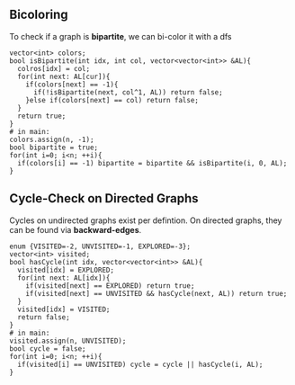## Bicoloring
To check if a graph is **bipartite**, we can bi-color it with a dfs
```
vector<int> colors;
bool isBipartite(int idx, int col, vector<vector<int>> &AL){
  colros[idx] = col;
  for(int next: AL[cur]){
    if(colors[next] == -1){
      if(!isBipartite(next, col^1, AL)) return false;
    }else if(colors[next] == col) return false;
  }
  return true;
}
# in main:
colors.assign(n, -1);
bool bipartite = true;
for(int i=0; i<n; ++i){
  if(colors[i] == -1) bipartite = bipartite && isBipartite(i, 0, AL);
}
```

## Cycle-Check on Directed Graphs
Cycles on undirected graphs exist per defintion. On directed graphs, they can be found via **backward-edges**.
```
enum {VISITED=-2, UNVISITED=-1, EXPLORED=-3};
vector<int> visited;
bool hasCycle(int idx, vector<vector<int>> &AL){
  visited[idx] = EXPLORED;
  for(int next: AL[idx]){
    if(visited[next] == EXPLORED) return true;
    if(visited[next] == UNVISITED && hasCycle(next, AL)) return true;
  }
  visited[idx] = VISITED;
  return false;
}
# in main:
visited.assign(n, UNVISITED);
bool cycle = false;
for(int i=0; i<n; ++i){
  if(visited[i] == UNVISITED) cycle = cycle || hasCycle(i, AL);
}
```
